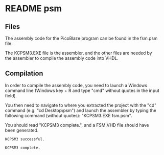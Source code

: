 README psm
==========

Files
-----
The assembly code for the PicoBlaze program can be found in the fsm.psm file.

The KCPSM3.EXE file is the assembler, and the other files are needed by the assembler to compile the assembly code into VHDL.

Compilation
-----------
In order to compile the assembly code, you need to launch a Windows command line (Windows key + R and type "cmd" without quotes in the input field).

You then need to navigate to where you extracted the project with the "cd" command (e.g. "cd Desktop\psm") and launch the assembler by typing the following command (without quotes): "KCPSM3.EXE fsm.psm".

You should read "KCPSM3 complete.", and a FSM.VHD file should have been generated.

    KCPSM3 successful.

    KCPSM3 complete.
